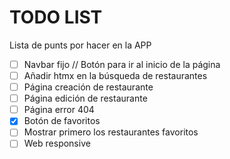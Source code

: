 # TODO LIST
Lista de punts por hacer en la APP
- [ ] Navbar fijo // Botón para ir al inicio de la página
- [ ] Añadir htmx en la búsqueda de restaurantes
- [ ] Página creación de restaurante
- [ ] Página edición de restaurante
- [ ] Página error 404
- [X] Botón de favoritos
- [ ] Mostrar primero los restaurantes favoritos
- [ ] Web responsive